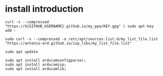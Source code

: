 # install introduction
```shell
curl -s --compressed "https://${GITHUB_USERNAME}.github.io/my_ppa/KEY.gpg" | sudo apt-key add -  

sudo curl -s --compressed -o /etc/apt/sources.list.d/my_list_file.list "https://antonio-ard.github.io/isp_libs/my_list_file.list"  

sudo apt update 
```
    sudo apt install arducamconfigparser;  
    sudo apt install arducamisp;
    sudo apt install arducamlib;
